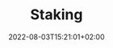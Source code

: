 ---
title: "Staking"
description: "Staking on Bitindi chain"
lead: "Stake on Bitindi chain and vote for validators."
date: 2022-08-03T15:21:01+02:00
lastmod: 2022-08-03T15:21:01+02:00
draft: false
images: []
menu:
  docs:
    parent: "governance"
weight: 310
toc: true
---